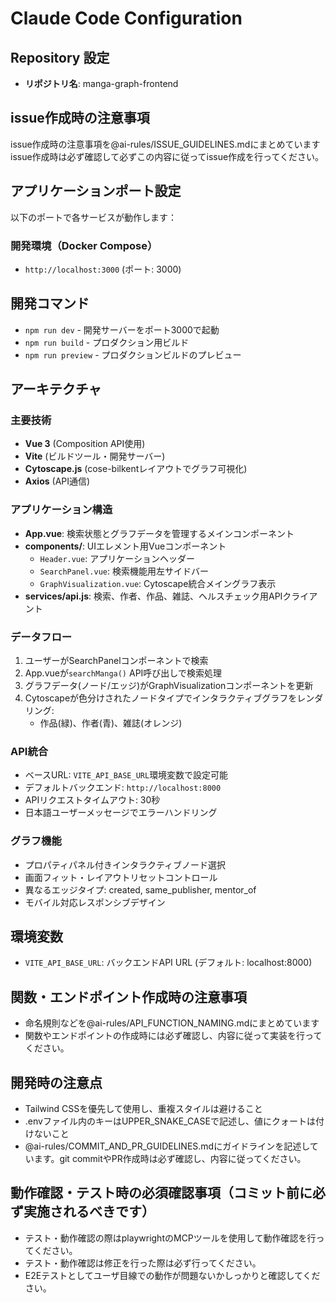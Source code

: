 # Claude Code Configuration

## Repository 設定
- **リポジトリ名**: manga-graph-frontend

## issue作成時の注意事項
issue作成時の注意事項を@ai-rules/ISSUE_GUIDELINES.mdにまとめています
issue作成時は必ず確認して必ずこの内容に従ってissue作成を行ってください。

## アプリケーションポート設定
以下のポートで各サービスが動作します：

### 開発環境（Docker Compose）
- `http://localhost:3000` (ポート: 3000)

## 開発コマンド
- `npm run dev` - 開発サーバーをポート3000で起動
- `npm run build` - プロダクション用ビルド
- `npm run preview` - プロダクションビルドのプレビュー

## アーキテクチャ
### 主要技術
- **Vue 3** (Composition API使用)
- **Vite** (ビルドツール・開発サーバー)
- **Cytoscape.js** (cose-bilkentレイアウトでグラフ可視化)
- **Axios** (API通信)

### アプリケーション構造
- **App.vue**: 検索状態とグラフデータを管理するメインコンポーネント
- **components/**: UIエレメント用Vueコンポーネント
  - `Header.vue`: アプリケーションヘッダー
  - `SearchPanel.vue`: 検索機能用左サイドバー
  - `GraphVisualization.vue`: Cytoscape統合メイングラフ表示
- **services/api.js**: 検索、作者、作品、雑誌、ヘルスチェック用APIクライアント

### データフロー
1. ユーザーがSearchPanelコンポーネントで検索
2. App.vueが`searchManga()` API呼び出しで検索処理
3. グラフデータ(ノード/エッジ)がGraphVisualizationコンポーネントを更新
4. Cytoscapeが色分けされたノードタイプでインタラクティブグラフをレンダリング:
   - 作品(緑)、作者(青)、雑誌(オレンジ)

### API統合
- ベースURL: `VITE_API_BASE_URL`環境変数で設定可能
- デフォルトバックエンド: `http://localhost:8000`
- APIリクエストタイムアウト: 30秒
- 日本語ユーザーメッセージでエラーハンドリング

### グラフ機能
- プロパティパネル付きインタラクティブノード選択
- 画面フィット・レイアウトリセットコントロール
- 異なるエッジタイプ: created, same_publisher, mentor_of
- モバイル対応レスポンシブデザイン

## 環境変数
- `VITE_API_BASE_URL`: バックエンドAPI URL (デフォルト: localhost:8000)

## 関数・エンドポイント作成時の注意事項
- 命名規則などを@ai-rules/API_FUNCTION_NAMING.mdにまとめています
- 関数やエンドポイントの作成時には必ず確認し、内容に従って実装を行ってください。

## 開発時の注意点
- Tailwind CSSを優先して使用し、重複スタイルは避けること
- .envファイル内のキーはUPPER_SNAKE_CASEで記述し、値にクォートは付けないこと
- @ai-rules/COMMIT_AND_PR_GUIDELINES.mdにガイドラインを記述しています。git commitやPR作成時は必ず確認し、内容に従ってください。

## 動作確認・テスト時の必須確認事項（コミット前に必ず実施されるべきです）
- テスト・動作確認の際はplaywrightのMCPツールを使用して動作確認を行ってください。
- テスト・動作確認は修正を行った際は必ず行ってください。
- E2Eテストとしてユーザ目線での動作が問題ないかしっかりと確認してください。

